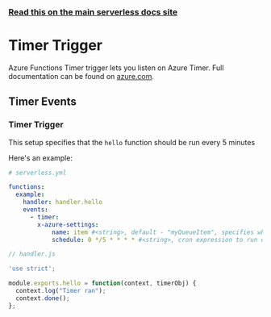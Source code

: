 <!--
title: Serverless Framework - Azure Functions Events - Timer
menuText: Timer
menuOrder: 2
description: Setting up Timer Events with Azure Functions via the Serverless Framework
layout: Doc
-->

<!-- DOCS-SITE-LINK:START automatically generated  -->
### [Read this on the main serverless docs site](https://www.serverless.com/framework/docs/providers/azure/events/timer)
<!-- DOCS-SITE-LINK:END -->

# Timer Trigger

Azure Functions Timer trigger lets you listen on Azure Timer. Full documentation can be found on [azure.com](https://docs.microsoft.com/en-us/azure/azure-functions/functions-bindings-timer).

## Timer Events

### Timer Trigger

This setup specifies that the `hello` function should be run every 5 minutes

Here's an example:

```yml
# serverless.yml

functions:
  example:
    handler: handler.hello
    events:
      - timer: 
        x-azure-settings:
            name: item #<string>, default - "myQueueItem", specifies which name it's available on `context.bindings` 
            schedule: 0 */5 * * * * #<string>, cron expression to run on
```

```javascript
// handler.js

'use strict';

module.exports.hello = function(context, timerObj) {
  context.log("Timer ran");
  context.done();
};
```
